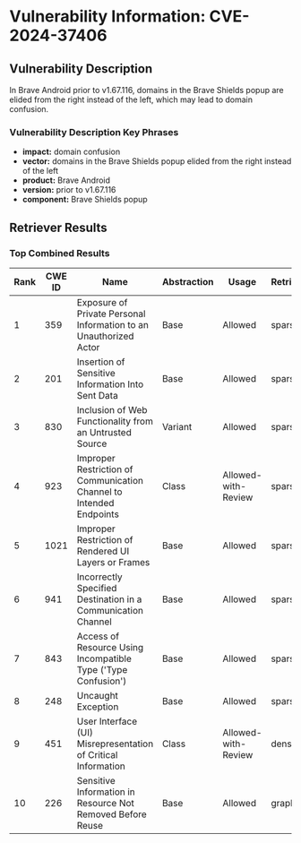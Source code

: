 # Vulnerability Information: CVE-2024-37406

## Vulnerability Description
In Brave Android prior to v1.67.116, domains in the Brave Shields popup are elided from the right instead of the left, which may lead to domain confusion.

### Vulnerability Description Key Phrases
- **impact:** domain confusion
- **vector:** domains in the Brave Shields popup elided from the right instead of the left
- **product:** Brave Android
- **version:** prior to v1.67.116
- **component:** Brave Shields popup

## Retriever Results

### Top Combined Results

| Rank | CWE ID | Name | Abstraction | Usage  | Retrievers | Individual Scores |
|------|--------|------|-------------|-------|------------|-------------------|
| 1 | 359 | Exposure of Private Personal Information to an Unauthorized Actor | Base | Allowed | sparse | 0.060 |
| 2 | 201 | Insertion of Sensitive Information Into Sent Data | Base | Allowed | sparse | 0.059 |
| 3 | 830 | Inclusion of Web Functionality from an Untrusted Source | Variant | Allowed | sparse | 0.059 |
| 4 | 923 | Improper Restriction of Communication Channel to Intended Endpoints | Class | Allowed-with-Review | sparse | 0.058 |
| 5 | 1021 | Improper Restriction of Rendered UI Layers or Frames | Base | Allowed | sparse | 0.055 |
| 6 | 941 | Incorrectly Specified Destination in a Communication Channel | Base | Allowed | sparse | 0.054 |
| 7 | 843 | Access of Resource Using Incompatible Type ('Type Confusion') | Base | Allowed | sparse | 0.054 |
| 8 | 248 | Uncaught Exception | Base | Allowed | sparse | 0.054 |
| 9 | 451 | User Interface (UI) Misrepresentation of Critical Information | Class | Allowed-with-Review | dense | 0.383 |
| 10 | 226 | Sensitive Information in Resource Not Removed Before Reuse | Base | Allowed | graph | 0.002 |

